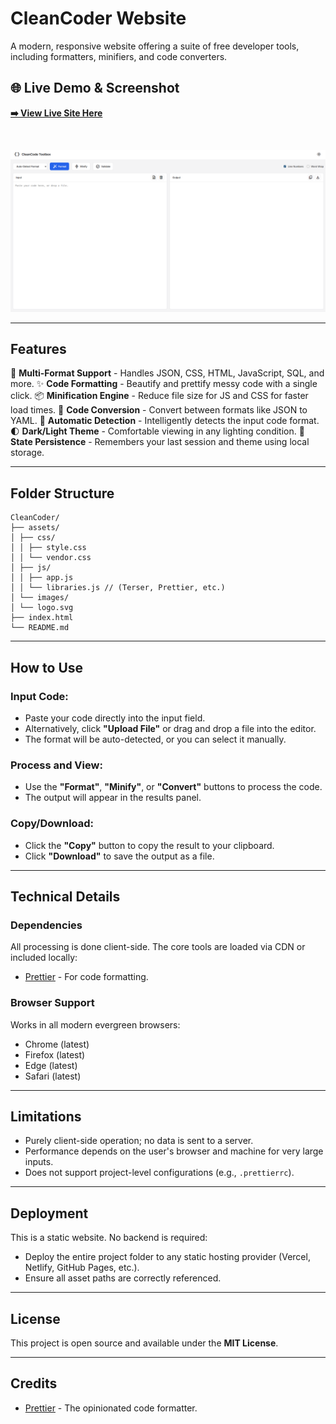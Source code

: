# CleanCoder Website

A modern, responsive website offering a suite of free developer tools, including formatters, minifiers, and code converters.

## 🌐 Live Demo & Screenshot

**[➡️ View Live Site Here](https://clean-coder.vercel.app/)**

<br>

![Project Screenshot](/res/image/image.png)

---

## Features

🚀 **Multi-Format Support** - Handles JSON, CSS, HTML, JavaScript, SQL, and more.
✨ **Code Formatting** - Beautify and prettify messy code with a single click.
📦 **Minification Engine** - Reduce file size for JS and CSS for faster load times.
🔄 **Code Conversion** - Convert between formats like JSON to YAML.
🔎 **Automatic Detection** - Intelligently detects the input code format.
🌓 **Dark/Light Theme** - Comfortable viewing in any lighting condition.
💾 **State Persistence** - Remembers your last session and theme using local storage.

---

## Folder Structure

```
CleanCoder/
├── assets/
│ ├── css/
│ │ ├── style.css
│ │ └── vendor.css
│ ├── js/
│ │ ├── app.js
│ │ └── libraries.js // (Terser, Prettier, etc.)
│ └── images/
│ └── logo.svg
├── index.html
└── README.md
```

---

## How to Use

### Input Code:
- Paste your code directly into the input field.
- Alternatively, click **"Upload File"** or drag and drop a file into the editor.
- The format will be auto-detected, or you can select it manually.

### Process and View:
- Use the **"Format"**, **"Minify"**, or **"Convert"** buttons to process the code.
- The output will appear in the results panel.

### Copy/Download:
- Click the **"Copy"** button to copy the result to your clipboard.
- Click **"Download"** to save the output as a file.

---

## Technical Details

### Dependencies

All processing is done client-side. The core tools are loaded via CDN or included locally:
- [Prettier](https://prettier.io/) - For code formatting.

### Browser Support

Works in all modern evergreen browsers:
- Chrome (latest)
- Firefox (latest)
- Edge (latest)
- Safari (latest)

---

## Limitations

- Purely client-side operation; no data is sent to a server.
- Performance depends on the user's browser and machine for very large inputs.
- Does not support project-level configurations (e.g., `.prettierrc`).

---

## Deployment

This is a static website. No backend is required:
- Deploy the entire project folder to any static hosting provider (Vercel, Netlify, GitHub Pages, etc.).
- Ensure all asset paths are correctly referenced.

---

## License

This project is open source and available under the **MIT License**.

---

## Credits

- [Prettier](https://prettier.io/) - The opinionated code formatter.
